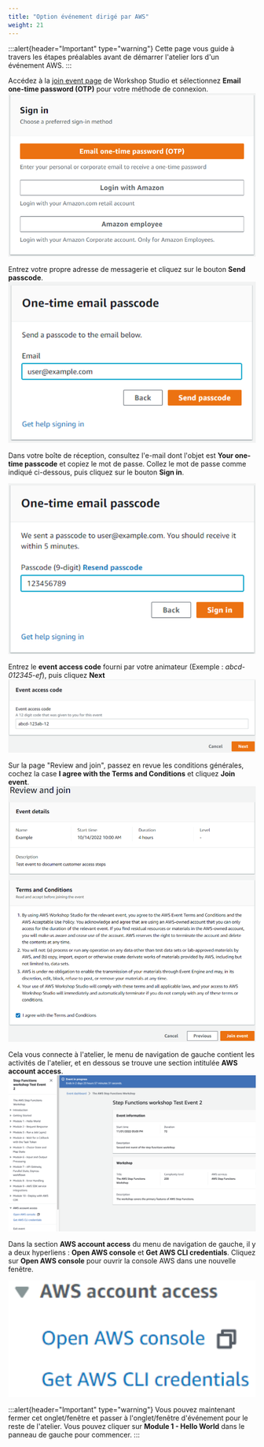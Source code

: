 ```yaml
---
title: "Option événement dirigé par AWS"
weight: 21
---
```


:::alert{header="Important" type="warning"}
Cette page vous guide à travers les étapes préalables avant de démarrer l'atelier lors d'un événement AWS.
:::

Accédez à la [join event page](https://catalog.workshops.aws/join) de Workshop Studio et sélectionnez **Email one-time password (OTP)** pour votre méthode de connexion.
![Choix du mot de passe à usage unique](/static/img/hosted-event/setup-hosted-event-1.png)

Entrez votre propre adresse de messagerie et cliquez sur le bouton **Send passcode**.
![Envoi du mot de passe à usage unique](/static/img/hosted-event/setup-hosted-event-2.png)

Dans votre boîte de réception, consultez l'e-mail dont l'objet est **Your one-time passcode** et copiez le mot de passe. Collez le mot de passe comme indiqué ci-dessous, puis cliquez sur le bouton **Sign in**.

![Connexion au tableau de bord de l'atelier](/static/img/hosted-event/setup-hosted-event-3.png)

Entrez le **event access code** fourni par votre animateur (Exemple : _abcd-012345-ef_), puis cliquez **Next**
![Code d'accès à l'atelier](/static/img/hosted-event/setup-hosted-event-5.png)

Sur la page "Review and join", passez en revue les conditions générales, cochez la case **I agree with the Terms and Conditions** et cliquez **Join event**.
![Acceptation des termes et conditions](/static/img/hosted-event/setup-hosted-event-6.png)

Cela vous connecte à l'atelier, le menu de navigation de gauche contient les activités de l'atelier, et en dessous se trouve une section intitulée **AWS account access**.
![Tableau de bord de l'atelier](/static/img/hosted-event/setup-hosted-event-7.png)

Dans la section **AWS account access** du menu de navigation de gauche, il y a deux hyperliens : **Open AWS console** et **Get AWS CLI credentials**. Cliquez sur **Open AWS console** pour ouvrir la console AWS dans une nouvelle fenêtre.

![Accès à la console AWS](/static/img/hosted-event/setup-hosted-event-8.png)

:::alert{header="Important" type="warning"}
Vous pouvez maintenant fermer cet onglet/fenêtre et passer à l'onglet/fenêtre d'événement pour le reste de l'atelier.
Vous pouvez cliquer sur **Module 1 - Hello World** dans le panneau de gauche pour commencer.
:::
